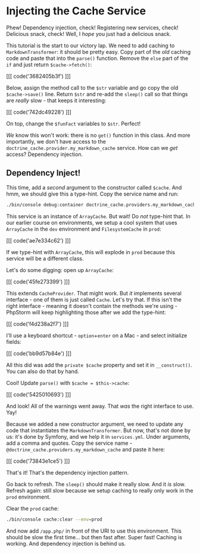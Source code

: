 # Injecting the Cache Service

Phew! Dependency injection, check! Registering new services, check! Delicious snack,
check! Well, I *hope* you just had a delicious snack.

This tutorial is the start to our victory lap. We need to add caching to `MarkdownTransformer`:
it should be pretty easy. Copy part of the *old* caching code and paste that into
the `parse()` function. Remove the `else` part of the `if` and just return `$cache->fetch()`:

[[[ code('3682405b3f') ]]]

Below, assign the method call to the `$str` variable and go copy the old `$cache->save()`
line. Return `$str` and re-add the `sleep()` call so that things are *really* slow - that
keeps it interesting:

[[[ code('742dc49228') ]]]

On top, change the `$funFact` variables to `$str`. Perfect!

*We* know this won't work: there is no `get()` function in this class. And more importantly,
we don't have access to the `doctrine_cache.provider.my_markdown_cache` service.
How can we *get* access? Dependency injection.

## Dependency Inject!

This time, add a *second* argument to the constructor called `$cache`. And hmm,
we should give this a type-hint. Copy the service name and run:

```bash
./bin/console debug:container doctrine_cache.providers.my_markdown_cache
```

This service is an instance of `ArrayCache`. But wait! Do *not* type-hint that. In
our earlier course on environments, we setup a cool system that uses `ArrayCache` in
the `dev` environment and `FilesystemCache` in `prod`:

[[[ code('ae7e334c62') ]]]

If we type-hint with `ArrayCache`, this will explode in `prod` because this service
will be a different class.

Let's do some digging: open up `ArrayCache`:

[[[ code('45fe273399') ]]]

This extends `CacheProvider`. That might work. But *it* implements several
interface - one of them is just called `Cache`. Let's try that. If this isn't
the right interface - meaning it doesn't contain the methods we're using - PhpStorm
will keep highlighting those after we add the type-hint:

[[[ code('f4d238a2f7') ]]]

I'll use a keyboard shortcut - `option`+`enter` on a Mac - and select initialize fields:

[[[ code('bb9d57b84e') ]]]

All this did was add the `private $cache` property and set it in `__construct()`.
You can also do that by hand.

Cool! Update `parse()` with `$cache = $this->cache`:

[[[ code('5425010693') ]]]

And look! All of the warnings went away. That *was* the right interface to use. Yay!

Because we added a new constructor argument, we need to update any code that instantiates
the `MarkdownTransformer`. But now, that's not done by us: it's done by Symfony,
and we help it in `services.yml`. Under arguments, add a comma and quotes. Copy
the service name - `@doctrine_cache.providers.my_markdown_cache` and paste it here:

[[[ code('73843e1ce5') ]]]

That's it! That's the dependency injection pattern.

Go back to refresh. The `sleep()` should make it really slow. And it *is* slow.
Refresh again: still slow because we setup caching to really only work in the `prod`
environment.

Clear the `prod` cache:

```bash
./bin/console cache:clear --env=prod
```

And now add `/app.php/` in front of the URI to use this environment. This should be
slow the first time... but then fast after. Super fast! Caching is working. And
dependency injection is behind us.
